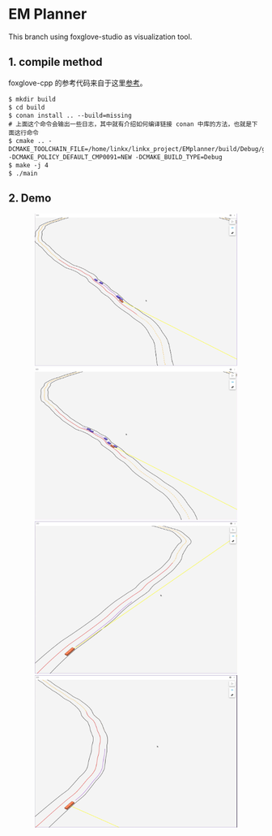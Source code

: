 # EM Planner

This branch using foxglove-studio as visualization tool.

## 1. compile method

foxglove-cpp 的参考代码来自于这里[参考](https://github.com/reflector-li/foxglove_local_cpp/blob/main/examples/src/example_server_protobuf.cpp)。

```shell
$ mkdir build
$ cd build
$ conan install .. --build=missing
# 上面这个命令会输出一些日志，其中就有介绍如何编译链接 conan 中库的方法，也就是下面这行命令
$ cmake .. -DCMAKE_TOOLCHAIN_FILE=/home/linkx/linkx_project/EMplanner/build/Debug/generators/conan_toolchain.cmake -DCMAKE_POLICY_DEFAULT_CMP0091=NEW -DCMAKE_BUILD_TYPE=Debug
$ make -j 4
$ ./main
```

## 2. Demo

<center class="half">
   <img src = "./figures/foxglove-1.png" width="400" height="300"/>
   <img src = "./figures/foxglove-2.png" width="400" height="300"/>
</center>

<center class="half">
   <img src = "./figures/foxglove-3.png" width="400" height="300"/>
   <img src = "./figures/foxglove-4.png" width="400" height="300"/>
</center>
